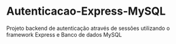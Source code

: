 # Autenticacao-Express-MySQL
Projeto backend de autenticação através de sessões utilizando o framework Express e Banco de dados MySQL
